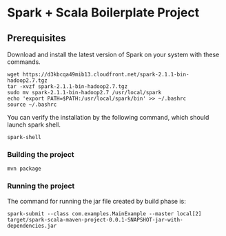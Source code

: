 # Spark + Scala Boilerplate Project


## Prerequisites

Download and install the latest version of Spark on your system with these commands.

```
wget https://d3kbcqa49mib13.cloudfront.net/spark-2.1.1-bin-hadoop2.7.tgz
tar -xvzf spark-2.1.1-bin-hadoop2.7.tgz
sudo mv spark-2.1.1-bin-hadoop2.7 /usr/local/spark
echo 'export PATH=$PATH:/usr/local/spark/bin' >> ~/.bashrc
source ~/.bashrc
```

You can verify the installation by the following command, which should launch spark shell.

```spark-shell```


### Building the project
```
mvn package
```

### Running the project
The command for running the jar file created by build phase is:

```spark-submit --class com.examples.MainExample --master local[2] target/spark-scala-maven-project-0.0.1-SNAPSHOT-jar-with-dependencies.jar```



